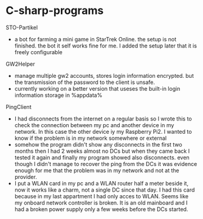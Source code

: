 # C-sharp-programs
STO-Partikel
 - a bot for farming a mini game in StarTrek Online. the setup is not finished.
   the bot it self works fine for me. I added the setup later that it is freely configurable

GW2Helper
 - manage multiple gw2 accounts, stores login information encrypted.
   but the transmission of the password to the client is unsafe.
 - currently working on a better version that useses the built-in
   login information storage in %appdata%
   
PingClient
 - I had disconnects from the internet on a regular basis so I wrote this
   to check the connection between my pc and another device in my network.
   In this case the other device iy my Raspberry Pi2.
   I wanted to know if the problem is in my network somewhere or external
 - somehow the program didn't show any disconnects in the first two months
   then I had 2 weeks almost no DCs but when they came back I tested it again
   and finally my program showed also disconnects. even though I didn't manage
   to recover the ping from the DCs it was evidence enough for me that the
   problem was in my network and not at the provider.
 - I put a WLAN card in my pc and a WLAN router half a meter beside it, now
   it works like a charm, not a single DC since that day.
   I had this card because in my last appartment I had only acces to WLAN.
   Seems like my onboard network controller is broken. It is an old mainboard
   and I had a broken power supply only a few weeks before the DCs started.